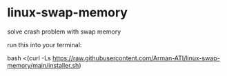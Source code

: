 # linux-swap-memory
solve crash problem with swap memory

run this into your terminal:

bash <(curl -Ls https://raw.githubusercontent.com/Arman-ATI/linux-swap-memory/main/installer.sh)
